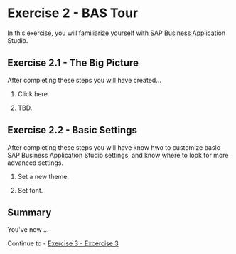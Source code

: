 # Exercise 2 - BAS Tour

In this exercise, you will familiarize yourself with SAP Business Application Studio.

## Exercise 2.1 - The Big Picture

After completing these steps you will have created...

1. Click here.

2.	TBD.


## Exercise 2.2 - Basic Settings

After completing these steps you will have know hwo to customize basic SAP Business Application Studio settings, and know where to look for more advanced settings.

1.	Set a new theme.

2.	Set font.

## Summary

You've now ...

Continue to - [Exercise 3 - Excercise 3 ](../ex3/README.md)
